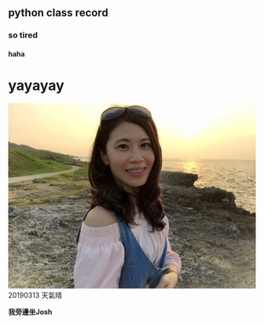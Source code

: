 ## python class record

### so tired

#### haha

# yayayay

![hey](14753954_1512743542075573_7893702453326808026_o.jpg)
20190313 天氣晴

**我旁邊坐Josh**
